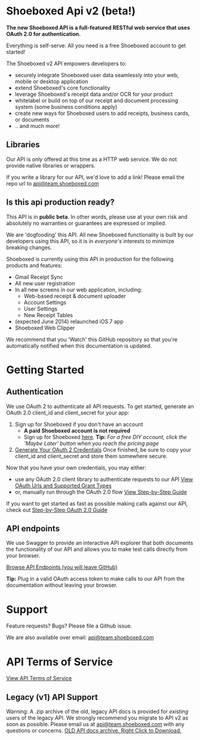 # Shoeboxed Api v2 (beta!)

**The new Shoeboxed API is a full-featured RESTful web service that uses OAuth 2.0 for authentication.**

Everything is self-serve: All you need is a free Shoeboxed account to get started!

The Shoeboxed v2 API empowers developers to:
  + securely integrate Shoeboxed user data seamlessly into your web, mobile or desktop application
  + extend Shoeboxed's core functionality
  + leverage Shoeboxed's receipt data and/or OCR for your product
  + whitelabel or build on top of our receipt and document processing system (some business conditions apply)
  + create new ways for Shoeboxed users to add receipts, business cards, or documents
  + .. and much more!

## Libraries

Our API is only offered at this time as a HTTP web service. We do not provide native libraries or wrappers. 

If you write a library for our API, we'd love to add a link! Please email the repo url to api@team.shoeboxed.com

## Is this api production ready?

This API is in **public beta**. In other words, please use at your own risk and absolutely no warranties or guarantees are expressed or implied.

We are 'dogfooding' this API. All new Shoeboxed functionality is built by our developers using this API, so it is in *everyone's* interests to minimize breaking changes.

Shoeboxed is currently using this API in production for the following products and features:

  + Gmail Receipt Sync
  + All new user registration
  + In all new screens in our web application, including:
    + Web-based receipt & document uploader
    + Account Settings
    + User Settings
    + New Receipt Tables
  + (expected June 2014) relaunched iOS 7 app
  + Shoeboxed Web Clipper

We recommend that you 'Watch' this GitHub repository so that you're automatically notified when this documentation is updated.

# Getting Started

## Authentication

We use OAuth 2 to authenticate all API requests. To get started, generate an OAuth 2.0 client_id and client_secret for your app:

1. Sign up for Shoeboxed if you don't have an account
    + **A paid Shoeboxed account is not required**
    + Sign up for Shoeboxed [here](https://register.shoeboxed.com/). **Tip:** _For a free DIY account, click the 'Maybe Later' button when you reach the pricing page_
2. [Generate Your OAuth 2 Credentials](https://app.shoeboxed.com/member/v2/user-settings#api) Once finished, be sure to copy your client_id and client_secret and store them somewhere secure.

Now that you have your own credentials, you may either:
  + use any OAuth 2.0 client library to authenticate requests to our API [View OAuth Urls and Supported Grant Types](sections/authentication.md)
  + or, manually run through the OAuth 2.0 flow [View Step-by-Step Guide](sections/authentication.md) 

If you want to get started as fast as possible making calls against our API, check out [Step-by-Step OAuth 2.0 Guide](sections/authentication.md)

## API endpoints

We use Swagger to provide an interactive API explorer that both documents the functionality of our API and allows you to make test calls directly from your browser. 

[Browse API Endpoints (you will leave GitHub)](https://api.shoeboxed.com/v2/explorer/index.html)

**Tip:** Plug in a valid OAuth access token to make calls to our API from the documentation without leaving your browser.

# Support

Feature requests? Bugs? Please file a Github issue.

We are also available over email: api@team.shoeboxed.com

# API Terms of Service

[View API Terms of Service](sections/terms.md)

## Legacy (v1) API Support

Warning: A .zip archive of the old, legacy API docs is provided for *existing* users of the legacy API. We strongly recommend you migrate to API v2 as soon as possible. Please email us at api@team.shoeboxed.com with any questions or concerns. [OLD API docs archive. Right Click to Download.](sections/legacy-v1-api-documentation.zip)
